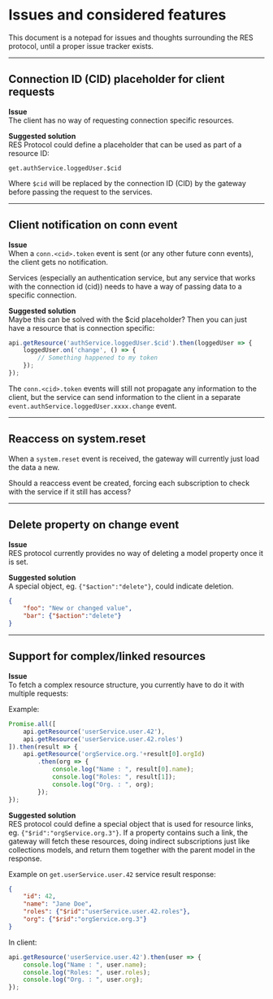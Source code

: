 # Issues and considered features

This document is a notepad for issues and thoughts surrounding the RES protocol, until a proper issue tracker exists.

---
## Connection ID (CID) placeholder for client requests
**Issue**  
The client has no way of requesting connection specific resources.

**Suggested solution**  
RES Protocol could define a placeholder that can be used as part of a resource ID:

`get.authService.loggedUser.$cid`

Where `$cid` will be replaced by the connection ID (CID) by the gateway before passing the request to the services.

---
## Client notification on conn event
**Issue**  
When a `conn.<cid>.token` event is sent (or any other future conn events), the client gets no notification.

Services (especially an authentication service, but any service that works with the connection id (cid)) needs to have a way of passing data to a specific connection.

**Suggested solution**  
Maybe this can be solved with the $cid placeholder?
Then you can just have a resource that is connection specific:

```javascript
api.getResource('authService.loggedUser.$cid').then(loggedUser => {
	loggedUser.on('change', () => {
		// Something happened to my token
	});
});
```

 The `conn.<cid>.token` events will still not propagate any information to the client, but the service can send information to the client in a separate `event.authService.loggedUser.xxxx.change` event.

---
## Reaccess on system.reset
When a `system.reset` event is received, the gateway will currently just load the data a new.

Should a reaccess event be created, forcing each subscription to check with the service if it still has access?

---
## Delete property on change event

**Issue**  
RES protocol currently provides no way of deleting a model property once it is set.

**Suggested solution**  
A special object, eg. `{"$action":"delete"}`, could indicate deletion.
```json
{
	"foo": "New or changed value",
	"bar": {"$action":"delete"}
}
```

---
## Support for complex/linked resources

**Issue**  
To fetch a complex resource structure, you currently have to do it with multiple requests:

Example:
```javascript
Promise.all([
	api.getResource('userService.user.42'),
	api.getResource('userService.user.42.roles')
]).then(result => {
	api.getResource('orgService.org.'+result[0].orgId)
		.then(org => {
			console.log("Name : ", result[0].name);
			console.log("Roles: ", result[1]);
			console.log("Org. : ", org);
		});
});
```

**Suggested solution**  
RES protocol could define a special object that is used for resource links, eg. `{"$rid":"orgService.org.3"}`. If a property contains such a link, the gateway will fetch these resources, doing indirect subscriptions just like collections models, and return them together with the parent model in the response.

Example on `get.userService.user.42` service result response:
```json
{
	"id": 42,
	"name": "Jane Doe",
	"roles": {"$rid":"userService.user.42.roles"},
	"org": {"$rid":"orgService.org.3"}
}
```

In client:
```javascript
api.getResource('userService.user.42').then(user => {
	console.log("Name : ", user.name);
	console.log("Roles: ", user.roles);
	console.log("Org. : ", user.org);
});
```